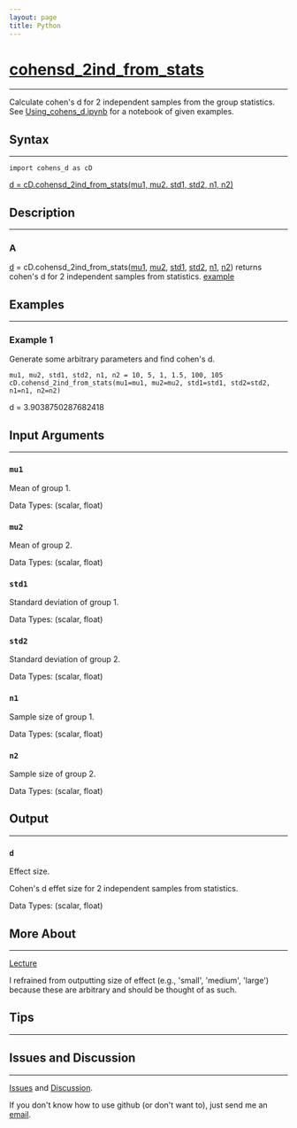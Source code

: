 ```yaml
---
layout: page
title: Python
---
```


# [cohensd_2ind_from_stats](https://github.com/tulimid1/cohens_d/blob/main/cohens_d/cohens_d.py)
---

Calculate cohen's d for 2 independent samples from the group statistics. See [Using_cohens_d.ipynb](https://github.com/tulimid1/cohens_d/blob/main/cohens_d/Using_cohens_d.ipynb) for a notebook of given examples. 

## Syntax
---
    import cohens_d as cD

[d = cD.cohensd_2ind_from_stats(mu1, mu2. std1, std2, n1, n2)](#a)

## Description
---
### A
[d](#d) = cD.cohensd_2ind_from_stats([mu1](#mu1), [mu2](#mu2), [std1](#std1), [std2](#std2), [n1](#n1), [n2](#n2)) returns cohen's d for 2 independent samples from statistics. [example](#example-1)

## Examples 
---
### Example 1
Generate some arbitrary parameters and find cohen's d.  

    mu1, mu2, std1, std2, n1, n2 = 10, 5, 1, 1.5, 100, 105
    cD.cohensd_2ind_from_stats(mu1=mu1, mu2=mu2, std1=std1, std2=std2, n1=n1, n2=n2)

d = 3.9038750287682418

## Input Arguments
---
### ```mu1```
Mean of group 1. 

Data Types: (scalar, float)

### ```mu2```
Mean of group 2. 

Data Types: (scalar, float)

### ```std1```
Standard deviation of group 1.

Data Types: (scalar, float)

### ```std2```
Standard deviation of group 2. 

Data Types: (scalar, float)

### ```n1```
Sample size of group 1. 

Data Types: (scalar, float)

### ```n2```
Sample size of group 2. 

Data Types: (scalar, float)

## Output
---

### ```d```
Effect size. 

Cohen's d effet size for 2 independent samples from statistics. 

Data Types: (scalar, float)

## More About 
---
[Lecture](https://github.com/joshcash9/Statistics_BME/blob/master/04_effect_power.pdf)

I refrained from outputting size of effect (e.g., 'small', 'medium', 'large') because these are arbitrary and should be thought of as such. 

## Tips 
---

## Issues and Discussion 
---

[Issues](https://github.com/tulimid1/cohens_d/issues) and [Discussion](https://github.com/tulimid1/cohens_d/discussions).

If you don't know how to use github (or don't want to), just send me an [email](mailto:tulimid@udel.edu). 
